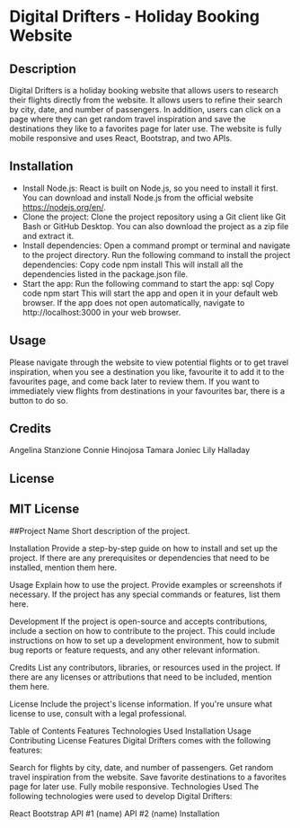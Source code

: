 # Digital Drifters - Holiday Booking Website

## Description

Digital Drifters is a holiday booking website that allows users to research their flights directly from the website. It allows users to refine their search by city, date, and number of passengers. In addition, users can click on a page where they can get random travel inspiration and save the destinations they like to a favorites page for later use. The website is fully mobile responsive and uses React, Bootstrap, and two APIs.

## Installation

- Install Node.js: React is built on Node.js, so you need to install it first. You can download and install Node.js from the official website https://nodejs.org/en/.
- Clone the project: Clone the project repository using a Git client like Git Bash or GitHub Desktop. You can also download the project as a zip file and extract it.
- Install dependencies: Open a command prompt or terminal and navigate to the project directory. Run the following command to install the project dependencies:
Copy code
npm install
This will install all the dependencies listed in the package.json file.
- Start the app: Run the following command to start the app:
sql
Copy code
npm start
This will start the app and open it in your default web browser. If the app does not open automatically, navigate to http://localhost:3000 in your web browser.

## Usage

Please navigate through the website to view potential flights or to get travel inspiration, when you see a destination you like, favourite it to add it to the favourites page, and come back later to review them. If you want to immediately view flights from destinations in your favourites bar, there is a button to do so. 

## Credits

Angelina Stanzione 
Connie Hinojosa 
Tamara Joniec 
Lily Halladay

## License

MIT License
---











##Project Name
Short description of the project.

Installation
Provide a step-by-step guide on how to install and set up the project. If there are any prerequisites or dependencies that need to be installed, mention them here.

Usage
Explain how to use the project. Provide examples or screenshots if necessary. If the project has any special commands or features, list them here.

Development
If the project is open-source and accepts contributions, include a section on how to contribute to the project. This could include instructions on how to set up a development environment, how to submit bug reports or feature requests, and any other relevant information.

Credits
List any contributors, libraries, or resources used in the project. If there are any licenses or attributions that need to be included, mention them here.

License
Include the project's license information. If you're unsure what license to use, consult with a legal professional.










Table of Contents
Features
Technologies Used
Installation
Usage
Contributing
License
Features
Digital Drifters comes with the following features:

Search for flights by city, date, and number of passengers.
Get random travel inspiration from the website.
Save favorite destinations to a favorites page for later use.
Fully mobile responsive.
Technologies Used
The following technologies were used to develop Digital Drifters:

React
Bootstrap
API #1 (name)
API #2 (name)
Installation
